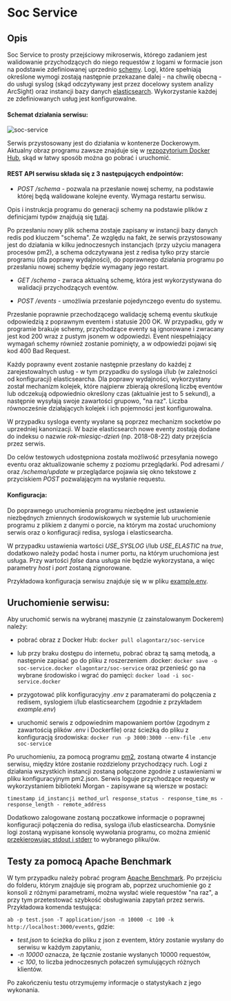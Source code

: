 # Soc Service

## Opis

Soc Service to prosty przejściowy mikroserwis, którego zadaniem jest walidowanie przychodzących do niego requestów z logami w formacie json na podstawie zdefiniowanej uprzednio [schemy](https://json-schema.org/). 
Logi, które spełniają określone wymogi zostają następnie przekazane dalej - na chwilę obecną - do usługi syslog (skąd odczytywany jest przez docelowy system analizy ArcSight) oraz instancji bazy danych [elasticsearch](https://www.elastic.co/). Wykorzystanie każdej ze zdefiniowanych usług jest konfigurowalne. 

#### Schemat działania serwisu:

![soc-service](https://i.ibb.co/30VgX4D/soc-service.png)

Serwis przystosowany jest do działania w kontenerze Dockerowym. Aktualny obraz programu zawsze znajduje się w [rezpozytorium Docker Hub](https://hub.docker.com/u/olagontarz/), skąd w łatwy sposób można go pobrać i uruchomić. 





#### REST API serwisu składa się z 3 następujących endpointów:

- *POST /schema* - pozwala na przesłanie nowej schemy, na podstawie której będą walidowane kolejne eventy. Wymaga restartu serwisu. 

Opis i instrukcja programu do generacji schemy na podstawie plików z definicjami typów znajdują się [tutaj](https://github.com/olagontarz/schema-generator). 

Po przesłaniu nowy plik schema zostaje zapisany w instancji bazy danych redis pod kluczem "schema". Ze względu na fakt, że serwis przystosowany jest do działania w kilku jednoczesnych instancjach (przy użyciu managera procesów pm2), a schema odczytywana jest z redisa tylko przy starcie programu (dla poprawy wydajności), do poprawnego działania programu po przesłaniu nowej schemy będzie wymagany jego restart.


- *GET /schema* - zwraca aktualną schemę, która jest wykorzystywana do walidacji przychodzących eventów.


- *POST /events* - umożliwia przesłanie pojedynczego eventu do systemu.

Przesłanie poprawnie przechodzącego walidację schemą eventu skutkuje odpowiedzią z poprawnym eventem i statusie 200 OK. W przypadku, gdy w programie brakuje schemy, przychodzące eventy są ignorowane i zwracany jest kod 200 wraz z pustym jsonem w odpowiedzi. Event niespełniający wymagań schemy również zostanie pominięty, a w odpowiedzi pojawi się kod 400 Bad Request.

Każdy poprawny event zostanie następnie przesłany do każdej z zarejestowalnych usług - w tym przypadku do sysloga i/lub (w zależności od konfiguracji) elasticsearcha. Dla poprawy wydajności, wykorzystany został mechanizm kolejek, które najpierw zbierają określoną liczbę eventów lub odczekują odpowiednio określony czas (aktualnie jest to 5 sekund), a następnie wysyłają swoje zawartości grupowo, "na raz". Liczba równocześnie działających kolejek i ich pojemności jest konfigurowalna. 

W przypadku sysloga eventy wysłane są poprzez mechanizm socketów po uprzedniej kanonizacji. 
W bazie elasticsearch nowe eventy zostają dodane do indeksu o nazwie *rok-miesiąc-dzień* (np. 2018-08-22) daty przejścia przez serwis.



Do celów testowych udostępniona została możliwość przesyłania nowego eventu oraz aktualizowanie schemy z poziomu przeglądarki. Pod adresami */* oraz */schema/update* w przeglądarce pojawia się okno tekstowe z przyciskiem *POST* pozwalającym na wysłanie requestu.





#### Konfiguracja:

Do poprawnego uruchomienia programu niezbędne jest ustawienie niezbędnych zmiennych środowiskowych w systemie lub uruchomienie programu z plikiem z danymi o porcie, na którym ma zostać uruchomiony serwis oraz o konfiguracji redisa, sysloga i elasticsearcha. 

W przypadku ustawienia wartości *USE_SYSLOG* i/lub *USE_ELASTIC* na *true*, dodatkowo należy podać hosta i numer portu, na którym uruchomiona jest usługa. Przy wartości *false* dana usługa nie będzie wykorzystana, a więc parametry *host* i *port* zostaną zignorowane. 

Przykładowa konfiguracja serwisu znajduje się w w pliku [example.env](https://github.com/olagontarz/soc-service/blob/master/example.env). 




## Uruchomienie serwisu:

Aby uruchomić serwis na wybranej maszynie (z zainstalowanym Dockerem) należy:

* pobrać obraz z Docker Hub: ```docker pull olagontarz/soc-service```

* lub przy braku dostępu do internetu, pobrać obraz tą samą metodą, a następnie zapisać go do pliku z roszerzeniem .docker: ```docker save -o soc-service.docker olagontarz/soc-service``` oraz przenieść go na wybrane środowisko i wgrać do pamięci: ```docker load -i soc-service.docker```

* przygotować plik konfiguracyjny *.env* z paramaterami do połączenia z redisem, syslogiem i/lub elasticsearchem
(zgodnie z przykładem *example.env*)

* uruchomić serwis z odpowiednim mapowaniem portów (zgodnym z zawartością plików .env i Dockerfile) oraz ścieżką do pliku z konfiguracją środowiska: ```docker run -p 3000:3000 --env-file .env soc-service```



Po uruchomieniu, za pomocą programu [pm2](http://pm2.keymetrics.io/), zostaną otwarte 4 instancje serwisu, między które zostanie rozdzielony przychodzący ruch. Logi z działania wszystkich instancji zostaną połączone zgodnie z ustawieniami w pliku konfiguracyjnym pm2.json. Serwis loguje przychodzące requesty w wykorzystaniem biblioteki Morgan - zapisywane są wiersze w postaci:

```timestamp id_instancji method_url response_status - response_time_ms - response_length - remote_address```

Dodatkowo zalogowane zostaną poczatkowe informacje o poprawnej konfiguracji połączenia do redisa, sysloga i/lub elasticsearcha.
Domyśnie logi zostaną wypisane konsolę wywołania programu, co można zmienić [przekierowując stdout i stderr](https://stackoverflow.com/questions/7526971/how-to-redirect-both-stdout-and-stderr-to-a-file) to wybranego pliku/ów.



## Testy za pomocą Apache Benchmark


W tym przypadku należy pobrać program [Apache Benchmark](http://httpd.apache.org/docs/current/programs/ab.html). Po przejściu do folderu, którym znajduje się program ab, poprzez uruchomienie go z konsoli z różnymi parametrami, można wysłać wiele requestów "na raz", a przy tym przetestować szybkość obsługiwania zapytań przez serwis. Przykładowa komenda testująca:


```ab -p test.json -T application/json -n 10000 -c 100 -k http://localhost:3000/events```, gdzie: 
- *test.json* to ścieżka do pliku z json z eventem, który zostanie wysłany do serwisu w każdym zapytaniu,
- *-n 10000* oznacza, że łącznie zostanie wysłanych 10000 requestów,
- *-c 100*, to liczba jednoczesnych połaczeń symulujących różnych klientów.

Po zakończeniu testu otrzymujemy informacje o statystykach z jego wykonania.

